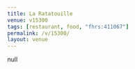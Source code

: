 ```yaml
---
title: La Ratatouille
venue: v15300
tags: [restaurant, food, "fhrs:411067"]
permalink: /v/15300/
layout: venue
---
```

null
